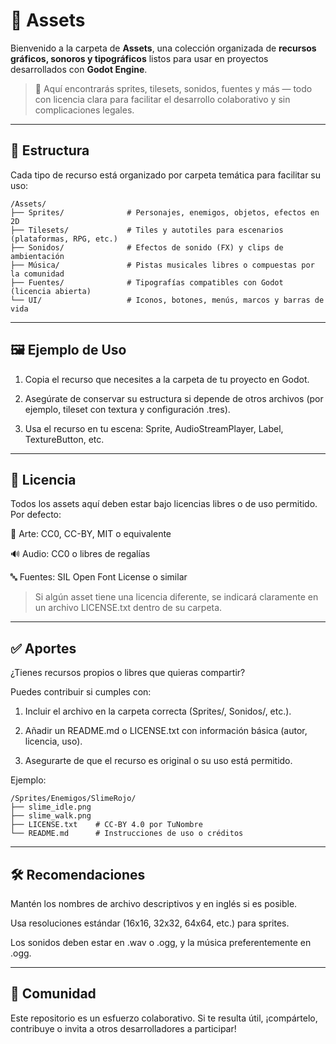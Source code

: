 # 🎨 Assets

Bienvenido a la carpeta de **Assets**, una colección organizada de **recursos gráficos, sonoros y tipográficos** listos para usar en proyectos desarrollados con **Godot Engine**.

> 🧰 Aquí encontrarás sprites, tilesets, sonidos, fuentes y más — todo con licencia clara para facilitar el desarrollo colaborativo y sin complicaciones legales.

---

## 📁 Estructura

Cada tipo de recurso está organizado por carpeta temática para facilitar su uso:

```plaintext
/Assets/
├── Sprites/              # Personajes, enemigos, objetos, efectos en 2D
├── Tilesets/             # Tiles y autotiles para escenarios (plataformas, RPG, etc.)
├── Sonidos/              # Efectos de sonido (FX) y clips de ambientación
├── Música/               # Pistas musicales libres o compuestas por la comunidad
├── Fuentes/              # Tipografías compatibles con Godot (licencia abierta)
└── UI/                   # Iconos, botones, menús, marcos y barras de vida
```

---

## 🖼️ Ejemplo de Uso

1. Copia el recurso que necesites a la carpeta de tu proyecto en Godot.


2. Asegúrate de conservar su estructura si depende de otros archivos (por ejemplo, tileset con textura y configuración .tres).


3. Usa el recurso en tu escena: Sprite, AudioStreamPlayer, Label, TextureButton, etc.




---

## 📌 Licencia

Todos los assets aquí deben estar bajo licencias libres o de uso permitido. Por defecto:

🎨 Arte: CC0, CC-BY, MIT o equivalente

🔊 Audio: CC0 o libres de regalías

🔤 Fuentes: SIL Open Font License o similar


> Si algún asset tiene una licencia diferente, se indicará claramente en un archivo LICENSE.txt dentro de su carpeta.




---

## ✅ Aportes

¿Tienes recursos propios o libres que quieras compartir?

Puedes contribuir si cumples con:

1. Incluir el archivo en la carpeta correcta (Sprites/, Sonidos/, etc.).


2. Añadir un README.md o LICENSE.txt con información básica (autor, licencia, uso).


3. Asegurarte de que el recurso es original o su uso está permitido.



Ejemplo:

```plaintext
/Sprites/Enemigos/SlimeRojo/
├── slime_idle.png
├── slime_walk.png
├── LICENSE.txt    # CC-BY 4.0 por TuNombre
└── README.md      # Instrucciones de uso o créditos
```

---

## 🛠️ Recomendaciones

Mantén los nombres de archivo descriptivos y en inglés si es posible.

Usa resoluciones estándar (16x16, 32x32, 64x64, etc.) para sprites.

Los sonidos deben estar en .wav o .ogg, y la música preferentemente en .ogg.



---

## 💬 Comunidad

Este repositorio es un esfuerzo colaborativo. Si te resulta útil, ¡compártelo, contribuye o invita a otros desarrolladores a participar!
